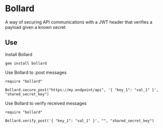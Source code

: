 # Bollard

A way of securing API communications with a JWT header that verifies a payload given a known secret

## Use
Install Bollard

```
gem install bollard
```

Use Bollard to :post messages
```
require "bollard"

Bollard.secure_post("https://my.endpoint/api", '{ "key_1": "val_1" }', "shared_secret_key")
```

Use Bollard to verify received messages
```
require "bollard"

Bollard.verify_post('{ "key_1": "val_1" }', "", "shared_secret_key")
```
